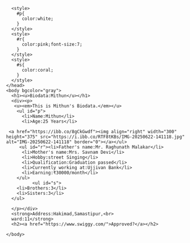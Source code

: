 <!DOCTYPE html>
<html lang="en">
    <head>
      <meta charset="UTF-8">
      <title>Hi</title>
      <style>
        p{
          color:lavender;font-size:8;
        }
      </style>
      <style>
        h1{
          color:red;font-size:17;
        }
      </style>
      <style>
        strong{
          color:orange;
        }
      </style>

      <style>
        #p{
          color:white;
        }
      </style>
      <style>
        #r{
          color:pink;font-size:7;
        }
      </style>
      <style>
        #s{
          color:coral;
        }
      </style>
    </head>
    <body bgcolor="gray">
      <h1><u>Biodata:Mithun</u></h1>
      <div><p>
       <u><em>This is Mithun's Biodata.</em></u>
        <ul id="p">
          <li>Name:Mithun</li>
          <li>Age:25 Years</li> 

     <a href="https://ibb.co/8gCkGwdf"><img align="right" width="300" height="375" src="https://i.ibb.co/RTF8tKBs/IMG-20250622-141118.jpg" alt="IMG-20250622-141118" border="0"></a></ul>
         <ul id="r"><li>Father's name:Mr. Raghunath Malakar</li>
          <li>Mother's name:Mrs. Savnam Devi</li>
          <li>Hobby:street Singing</li>
          <li>Qualification:Graduation passed</li>
          <li>Currently working at:Ujjivan Bank</li>
          <li>Earning:₹30000/month</li>
        </ul>
              <ul id="s">
        <li>Brothers:3</li>
        <li>Sisters:3</li>
      </ul>

      </p></div>
      <strong>Address:Hakimad,Samastipur,<br>
      ward:11</strong>
      <h2><a href="https://www.swiggy.com/">Approved?</a></h2>

    </body>
  </html>
</html
